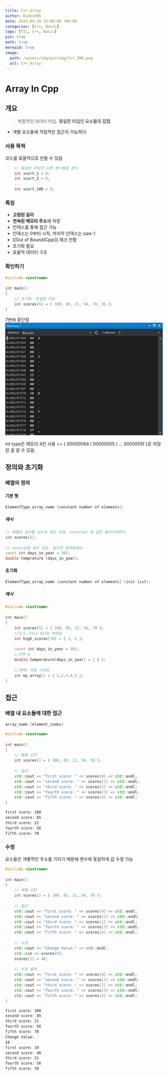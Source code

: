 ```yaml
---
title: C++_Array
author: Kimec995
date: 2024-04-29 14:00:00 +09:00
categories: [C++, Basic]
tags: [TIL, C++, Basic]
pin: true
math: true
mermaid: true
image: 
  path: /assets/img/postimg/C++_IMG.png
  alt: C++_Array
---
```

# Array In Cpp

## 개요
> 복합적인 데이터 타입. **동일한 타입인 요소들의 집합**.

- 개별 요소들에 직접적인 접근이 가능하다.

### 사용 목적
코드를 효율적으로 만들 수 있음
```c++
	// 동일한 타입의 다른 변수들을 관리
	int scort_1 = 0;
	int scort_2 = 0;
	...
	int scort_100 = 0;
```

### 특징
- **고정된 길이**
- **연속된 메모리 주소**에  저장
- 인덱스를 통해 접근 가능
- 인덱스는 0부터 시작, 마지막 인덱스는 size-1
- [[Out of Bound(Cpp)]] 체크 안함
- 초기화 필요
- 효율적 데이터 구조

### 확인하기
```c++
#include <iostream>

int main()
{
	// 초기화. 동일한 타입
	int scores[6] = { 100, 85, 21, 56, 70, 95 };
}
```

7번에 중단점
![image.png](\assets\img\postimg\Cpp_Basic\Array_Exp_IMG.png)

int type은 메모리 4칸 사용 => { 00000064 / 00000055 / ... 0000005f }로 저장된 걸 알 수 있음.

## 정의와 초기화

### 배열의 정의

#### 기본 형
```c++
ElementType_array_name [constant number of elements];
```

##### 예시
```c++
// 배열의 길이를 상수로 넣은 모습. constnat 한 값만 들어가야한다.
int scores[5];

// const값을 넣은 모습. 없으면 컴파일에러
const int days_in_year = 365;
double temprature [days_in_year];
```

#### 초기화
```c++
ElementType_array_name [constant number of elements] (init list);
```

##### 예시
```c++
#include <iostream>

int main()
{
	int scores[5] = { 100, 85, 21, 56, 70 };
	//3,5 그리고 0으로 채워짐
	int high_scores[10] = { 3, 5 };

	const int days_in_year = 365;
	//전부 0
	double temperature[days_in_year] = { 0 };

	//생략) 자동 사이징
	int my_array[] = { 1,2,3,4,5 };
}
```

## 접근
### 배열 내 요소들에 대한 접근
```c++
array_name [element_index]
```

```c++
#include <iostream>

int main()
{
	// 배열 선언
	int scores[] = { 100, 85, 21, 56, 70 };

	// 접근
	std::cout << "first score: " << scores[0] << std::endl;
	std::cout << "second score: " << scores[1] << std::endl;
	std::cout << "third score: " << scores[2] << std::endl;
	std::cout << "fourth score: " << scores[3] << std::endl;
	std::cout << "fifth score: " << scores[4] << std::endl;
}
```

```bash
first score: 100
second score: 85
third score: 21
fourth score: 56
fifth score: 70
```

### 수정
요소들은 개별적인 주소를 가지기 때문에 변수와 동일하게 값 수정 가능
```c++
#include <iostream>

int main()
{
	// 배열 선언
	int scores[] = { 100, 85, 21, 56, 70 };

	// 접근
	std::cout << "first score: " << scores[0] << std::endl;
	std::cout << "second score: " << scores[1] << std::endl;
	std::cout << "third score: " << scores[2] << std::endl;
	std::cout << "fourth score: " << scores[3] << std::endl;
	std::cout << "fifth score: " << scores[4] << std::endl;

	// 수정
	std::cout << "Change Value:" << std::endl;
	std::cin >> scores[0];
	scores[1] = 40;

	// 수정 출력
	std::cout << "first score: " << scores[0] << std::endl;
	std::cout << "second score: " << scores[1] << std::endl;
	std::cout << "third score: " << scores[2] << std::endl;
	std::cout << "fourth score: " << scores[3] << std::endl;
	std::cout << "fifth score: " << scores[4] << std::endl;
}
```

```bash
first score: 100
second score: 85
third score: 21
fourth score: 56
fifth score: 70
Change Value:
10
first score: 10
second score: 40
third score: 21
fourth score: 56
fifth score: 70
```

